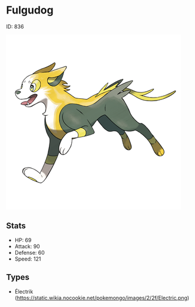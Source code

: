 # Fulgudog


ID: 836

![](https://raw.githubusercontent.com/PokeAPI/sprites/master/sprites/pokemon/other/official-artwork/836.png "Fulgudog")

## Stats


 - HP: 69
 - Attack: 90
 - Defense: 60
 - Speed: 121

## Types


 - Électrik (https://static.wikia.nocookie.net/pokemongo/images/2/2f/Electric.png)

